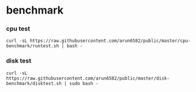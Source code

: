 # benchmark

### cpu test
`curl -sL https://raw.githubusercontent.com/arun6582/public/master/cpu-benchmark/runtest.sh | bash -`

### disk test

`curl -sL https://raw.githubusercontent.com/arun6582/public/master/disk-benchmark/disktest.sh | sudo bash -`
